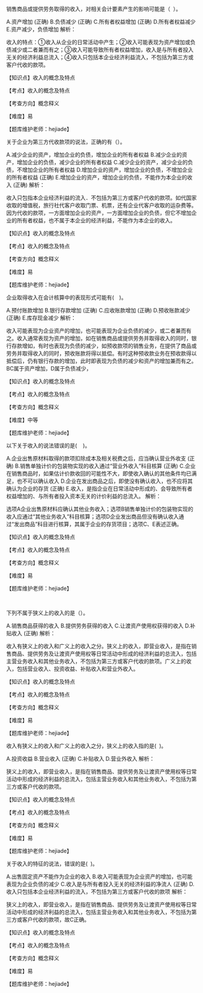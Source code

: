 <p>销售商品或提供劳务取得的收入，对相关会计要素产生的影响可能是（ &nbsp;）。</p>
A.资产增加  (正确)
B.负债减少  (正确)
C.所有者权益增加  (正确)
D.所有者权益减少
E.资产减少，负债增加
解析：<p>收入的特点：①收入从企业的日常活动中产生；②收入可能表现为资产增加或负债减少或二者兼而有之；③收入可能导致所有者权益增加，收入是与所有者投入无关的经济利益总流入；④收入只包括本企业经济利益流入，不包括为第三方或客户代收的款项。</p><p>【知识点】收入的概念及特点</p><p>【考点】收入的概念及特点</p><p>【考查方向】概念释义</p><p>【难度】易</p><p>【题库维护老师：hejiade】</p>
<p>关于企业为第三方代收款项的说法，正确的有（）。</p>
A.减少企业的资产，增加企业的负债，增加企业的所有者权益
B.减少企业的资产，增加企业的负债，减少企业的所有者权益
C.减少企业的资产，减少企业的负债，不增加企业的所有者权益
D.增加企业的资产，增加企业的负债，不增加企业的所有者权益  (正确)
E.增加企业的资产，增加企业的负债，不能作为本企业的收入  (正确)
解析：<p>收入只包指本企业经济利益的流入．不包括为第三方或客户代收的款项。如代国家收取的增值税，旅行社代客户收取门票、机票，还有企业代客户收取的运杂费等。因为代收的款项，一方面增加企业的资产，一方面增加企业的负债，但它不增加企业的所有者权益，也不属于本企业的经济利益，不能作为本企业的收入。</p><p>【知识点】收入的概念及特点</p><p>【考点】收入的概念及特点</p><p>【考查方向】概念释义</p><p>【难度】易</p><p>【题库维护老师：hejiade】</p>
<p>企业取得收入在会计核算中的表现形式可能有(　)。</p>
A.预付账款增加
B.银行存款增加  (正确)
C.应收账款增加  (正确)
D.预收账款减少  (正确)
E.库存现金减少
解析：<p>收入可能表现为企业资产的增加，也可能表现为企业负债的减少，或二者兼而有之。收入通常表现为资产的增加，如在销售商品或提供劳务并取得收入的同时，银行存款增如，有时也表现为负债的减少，如预收款项的销售业务，在提供了商品或劳务并取得收入的同时，预收账款将得以抵偿。有时这种预收款业务在预收款得以抵偿后，仍有银行存款的增加，此时即表现为负债的减少和资产的增加兼而有之。BC属于资产增加，D属于负债减少，<br/></p><p>【知识点】收入的概念及特点</p><p>【考点】收入的概念及特点</p><p>【考查方向】概念释义</p><p>【难度】中等</p><p>【题库维护老师：hejiade】</p>
<p>以下关于收入的说法错误的是( &nbsp; &nbsp;)。</p>
A.企业出售原材料取得的款项扣除成本及相关税费之后，应当确认营业外收支  (正确)
B.销售单独计价的包装物实现的收入通过“营业外收入”科目核算  (正确)
C.企业在销售商品时，如果估计价款收回的可能性不大，即使收入确认的其他条件均已满足，也不可以确认收入
D.企业在发出商品之后，即使没有确认收入，也不应将其确认为企业的存货  (正确)
E.收入，是指企业在日常活动中形成的、会导致所有者权益增加的、与所有者投入资本无关的计价利益的总流入。
解析：<p>选项A企业出售原材料应确认其他业务收入；选项B销售单独计价的包装物实现的收入应通过“其他业务收入”科目核算；选项D企业发出商品但没有确认收入通过“发出商品”科目进行核算，其属于企业的存货项目；选项C、E表述正确。</p><p>【知识点】收入的概念及特点</p><p>【考点】收入的概念及特点</p><p>【考查方向】概念释义</p><p>【难度】易</p><p>【题库维护老师：hejiade】</p><p><br/></p>
<p>下列不属于狭义上的收入的是（）。</p>
A.销售商品获得的收入
B.提供劳务获得的收入
C.让渡资产使用权获得的收入
D.补贴收入  (正确)
解析：<p>收入有狭义上的收入和广义上的收入之分。狭义上的收入，即营业收入，是指在销售商品、提供劳务及让渡资产使用权等日常活动中形成的经济利益的总流入，包括主营业务收入和其他业务收入，不包括为第三方或客户代收的款项。广义上的收入，包括营业收入、投资收益、补贴收入和营业外收入。</p><p>【知识点】收入的概念及特点</p><p>【考点】收入的概念及特点</p><p>【考查方向】概念释义</p><p>【难度】易</p><p>【题库维护老师：hejiade】</p>
<p>收入有狭义上的收入和广义上的收入之分，狭义上的收入指的是( &nbsp;)。</p>
A.投资收益
B.营业收入  (正确)
C.补贴收入
D.营业外收入
解析：<p>狭义上的收入，即营业收入，是指在销售商品、提供劳务及让渡资产使用权等日常活动中形成的经济利益的总流入，包括主营业务收入和其他业务收入，不包括为第三方或客户代收的款项。</p><p>【知识点】收入的概念及特点</p><p>【考点】收入的概念及特点</p><p>【考查方向】概念释义</p><p>【难度】易</p><p>【题库维护老师：hejiade】</p>
<p>关于收入的特征的说法，错误的是( &nbsp;)。</p>
A.出售固定资产不能作为企业的收入
B.收入可能表现为企业资产的增加，也可能表现为企业负债的减少
C.收入是与所有者投入无关的经济利益的净流人  (正确)
D.收入只包括本企业经济利益的流入，不包括为第三方或客户代收的款项
解析：<p>狭义上的收入，即营业收入，是指在销售商品、提供劳务及让渡资产使用权等日常活动中形成的经济利益的总流入，包括主营业务收入和其他业务收入，不包括为第三方或客户代收的款项，故C正确。</p><p>【知识点】收入的概念及特点</p><p>【考点】收入的概念及特点</p><p>【考查方向】概念释义</p><p>【难度】易</p><p>【题库维护老师：hejiade】</p>
